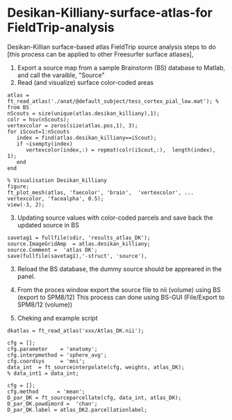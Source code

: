 # Desikan-Killiany-surface-atlas-for FieldTrip-analysis
Desikan-Killian surface-based atlas FieldTrip source analysis steps to do [this process can be applied to other Freesurfer surface atlases], 

1) Export a source map from a sample Brainstorm (BS) database to Matlab, and call the varaible, "Source"
2) Read (and visualize) surface color-coded areas

```
atlas = ft_read_atlas('./anat/@default_subject/tess_cortex_pial_low.mat'); % from BS
nScouts = size(unique(atlas.desikan_killiany),1);
colr = hsv(nScouts); 
vertexcolor = zeros(size(atlas.pos,1), 3);
for iScout=1:nScouts       
   index = find(atlas.desikan_killiany==iScout);
   if ~isempty(index) 
      vertexcolor(index,:) = repmat(colr(iScout,:),  length(index), 1);
   end      
end    

% Visualisation Desikan_killiany
figure;
ft_plot_mesh(atlas, 'faecolor', 'brain',  'vertexcolor', ...
vertexcolor, 'facealpha', 0.5);
view(-3, 2);
```
3) Updating source values with color-coded parcels and save back the updated source in BS 
```sdir = './data/Group_analysis/@intra'; % BS directory
savetag1 = fullfile(sdir, 'results_atlas_DK');
source.ImageGridAmp  = atlas.desikan_killiany;
source.Comment =  'atlas DK';
save(fullfile(savetag1),'-struct', 'source'),
```
3) Reload the BS database, the dummy source should be appreared in the panel.  
4) From the proces window export the source file to nii (volume) using BS (export to SPM8/12)
This process can done using BS-GUI (File/Export to SPM8/12 (volume))

6) Cheking and example script
```
dkatlas = ft_read_atlas('xxx/Atlas_DK.nii');

cfg = [];
cfg.parameter    = 'anatomy';
cfg.interpmethod = 'sphere_avg';
cfg.coordsys     = 'mni';
data_int  = ft_sourceinterpolate(cfg, weights, atlas_DK);
% data_int1 = data_int;

cfg = [];
cfg.method      = 'mean';
D_par_DK = ft_sourceparcellate(cfg, data_int, atlas_DK);
D_par_DK.powdimord =  'chan';
D_par_DK.label = atlas_DK2.parcellationlabel;
```
